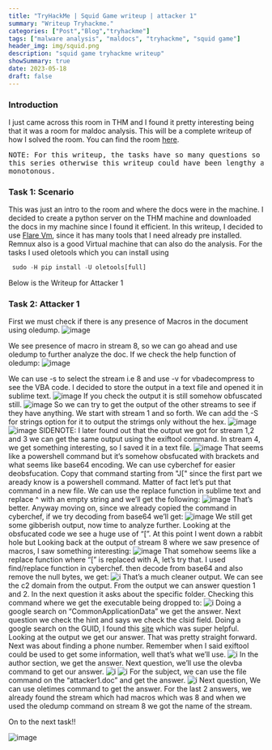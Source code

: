 ```yaml
---
title: "TryHackMe | Squid Game writeup | attacker 1"
summary: "Writeup Tryhackme."
categories: ["Post","Blog","tryhackme"]
tags: ["malware analysis", "maldocs", "tryhackme", "squid game"]
header_img: img/squid.png
description: "squid game tryhackme writeup"
showSummary: true
date: 2023-05-18
draft: false
---
```



### Introduction
I just came across this room in THM and I found it pretty interesting being that it was a room for maldoc analysis. This will be a complete writeup of how I solved the room. You can find the room [here](https://tryhackme.com/room/squidgameroom).

<pre>
NOTE: For this writeup, the tasks have so many questions so I have created 
this series otherwise this writeup could have been lengthy and obviously 
monotonous.
</pre>



### Task 1: Scenario
This was just an intro to the room and where the docs were in the machine. I decided to create a python server on the THM machine and downloaded the docs in my machine since I found it efficient.
In this writeup, I decided to use [Flare Vm](https://github.com/mandiant/flare-vm), since it has many tools that I need already pre installed. Remnux also is a good Virtual machine that can also do the analysis. For the tasks I used oletools which you can install using
```python
 sudo -H pip install -U oletools[full]
 ```

Below is the Writeup for Attacker 1

### Task 2: Attacker 1
First we must check if there is any presence of Macros in the document using oledump.
![image](sq2.png)

We see presence of macro in stream 8, so we can go ahead and use oledump to further analyze the doc. If we check the help function of oledump:
![image](sq3.png)

We can use -s to select the stream i.e 8 and use -v for vbadecompress to see the VBA code.
I decided to store the output in a text file and opened it in sublime text.
![image](sq4.png)
If you check the output it is still somehow obfuscated still.
![image](sq5.png)
So we can try to get the output of the other streams to see if they have anything. We start with stream 1 and so forth. We can add the -S for strings option for it to output the strimgs only without the hex.
![image](sq6.png)
![image](sq7.png)
SIDENOTE: I later found out that the output we got for stream 1,2 and 3 we can get the same output using the exiftool command.
In stream 4, we get something interesting, so I saved it in a text file.
![image](sq8.png)
That seems like a powershell command but it’s somehow obsfucated with brackets and what seems like base64 encoding. We can use cyberchef for easier deobsfucation. Copy that command starting from "J[" since the first part we aready know is a powershell command. Matter of fact let’s put that command in a new file. We can use the replace function in sublime text and replace ^ with an empty string and we’ll get the following:
![image](sq9.png)
That’s better. Anyway moving on, since we already copied the command in cyberchef, if we try decoding from base64 we’ll get:
![image](sq10.png)
We still get some gibberish output, now time to analyze further. Looking at the obsfucated code we see a huge use of “[”. At this point I went down a rabbit hole but Looking back at the output of stream 8 where we saw presence of macros, I saw something interesting:
![image](sq11.png)
That somehow seems like a replace function where “[” is replaced with A, let’s try that. I used find/replace function in cyberchef. then decode from base64 and also remove the null bytes, we get:
![i](sq12.png)
That’s a much cleaner output. We can see the c2 domain from the output.
From the output we can answer question 1 and 2. In the next question it asks about the specific folder. Checking this command where we get the executable being dropped to:
![i](sq13.png)
Doing a google search on “CommonApplicationData” we get the answer. Next question we check the hint and says we check the clsid field.
Doing a google search on the GUID, I found this [site](https://strontic.github.io/xcyclopedia/library/clsid_c08afd90-f2a1-11d1-8455-00a0c91f3880.html) which was super helpful. Looking at the output we get our answer. That was pretty straight forward. Next was about finding a phone number. Remember when I said exiftool could be used to get some information, well that’s what we’ll use.
![i](sq14.png)
In the author section, we get the answer. Next question, we’ll use the olevba command to get our answer.
![i](sq15.png)
![i](sq16.png)
For the subject, we can use the file command on the “attacker1.doc” and get the answer.
![i](sq17.png)
Next question, We can use oletimes command to get the answer.
For the last 2 answers, we already found the stream which had macros which was 8 and when we used the oledump command on stream 8 we got the name of the stream.

On to the next task!!

![image](lets-go.gif)
